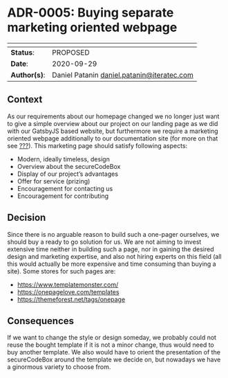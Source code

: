 <!--
SPDX-FileCopyrightText: the secureCodeBox authors

SPDX-License-Identifier: Apache-2.0
-->

# ADR-0005: Buying separate marketing oriented webpage

| <!-- -->       | <!-- --> |
|----------------|----------|
| **Status**:    | PROPOSED |
| **Date**:      | 2020-09-29 |
| **Author(s)**: | Daniel Patanin daniel.patanin@iteratec.com |

## Context

As our requirements about our homepage changed we no longer just want to give a simple overview about our project on our landing page as we did with our GatsbyJS based website, but furthermore we require a marketing oriented webpage additionally to our documentation site (for more on that see [???](#ADR-0004)). This marketing page should satisfy following aspects:

- Modern, ideally timeless, design
- Overview about the secureCodeBox
- Display of our project’s advantages
- Offer for service (prizing)
- Encouragement for contacting us
- Encouragement for contributing

## Decision

Since there is no arguable reason to build such a one-pager ourselves, we should buy a ready to go solution for us. We are not aiming to invest extensive time neither in building such a page, nor in gaining the desired design and marketing expertise, and also not hiring experts on this field (all this would actually be more expensive and time consuming than buying a site). Some stores for such pages are:

- <https://www.templatemonster.com/>
- <https://onepagelove.com/templates>
- <https://themeforest.net/tags/onepage>

## Consequences

If we want to change the style or design someday, we probably could not reuse the bought template if it is not a minor change, thus would need to buy another template. We also would have to orient the presentation of the secureCodeBox around the template we decide on, but nowadays we have a ginormous variety to choose from.

